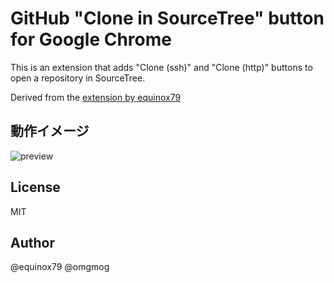 GitHub "Clone in SourceTree" button for Google Chrome
========================================

This is an extension that adds "Clone (ssh)" and "Clone (http)" buttons to open a repository in SourceTree.

Derived from the [extension by equinox79](https://github.com/equinox79/ChromeExt-Clone-to-Sourcetree-for-Github)

動作イメージ
----
![preview](http://i.imgur.com/UMEX6cd.png)


License
----
MIT


Author
----
@equinox79
@omgmog

